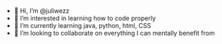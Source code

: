 - 👋 Hi, I’m @juliwezz
- 👀 I’m interested in learning how to code properly
- 🌱 I’m currently learning java, python, html, CSS
- 💞️ I’m looking to collaborate on everything I can mentally benefit from


<!---
juliwezz/juliwezz is a ✨ special ✨ repository because its `README.md` (this file) appears on your GitHub profile.
You can click the Preview link to take a look at your changes.
--->
